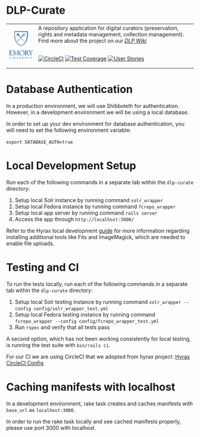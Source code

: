 # DLP-Curate

<table width="100%">
<tr><td>
<img src="app/assets/images/EU_vt_280.png" width="200">
</td><td>
A repository application for digital curators (preservation, rights and metadata management, collection management). Find more about the project on our
<a href="https://wiki.service.emory.edu/display/DLPP"><em>DLP Wiki</em></a>
<br/><br/>

[![CircleCI](https://circleci.com/gh/emory-libraries/dlp-curate.svg?style=svg)](https://circleci.com/gh/emory-libraries/dlp-curate)
[![Test Coverage](https://api.codeclimate.com/v1/badges/93dcdd252e2378e18ecd/test_coverage)](https://codeclimate.com/github/emory-libraries/dlp-curate/test_coverage)
[![User Stories](https://raw.githubusercontent.com/ZenHubIO/support/master/zenhub-badge.png)](https://app.zenhub.com/workspaces/dlp-curate-5bf484ae4b5806bc2bf6875b)

</td></tr>
</table>

# Database Authentication

In a production environment, we will use Shibboleth for authentication. However, in a development environment we will be using a local database.

In order to set up your dev environment for database authentication, you will need to set the following environment variable:

`export DATABASE_AUTH=true`

# Local Development Setup

Run each of the following commands in a separate tab within the `dlp-curate` directory:

1. Setup local Solr instance by running command `solr_wrapper`
2. Setup local Fedora instance by running command `fcrepo_wrapper`
3. Setup local app server by running command `rails server`
4. Access the app through `http://localhost:3000/`

Refer to the Hyrax local development [guide](https://github.com/samvera/hyrax/blob/v3.4.2/documentation/developing-your-hyrax-based-app.md) for more information regarding installing additional tools like Fits and ImageMagick, which are needed to enable file uploads.

# Testing and CI

To run the tests locally, run each of the following commands in a separate tab within the `dlp-curate` directory:

1. Setup local Solr testing instance by running command `solr_wrapper --config config/solr_wrapper_test.yml`
2. Setup local Fedora testing instance by running command `fcrepo_wrapper --config config/fcrepo_wrapper_test.yml`
3. Run `rspec` and verify that all tests pass


A second option, which has not been working consistently for local testing, is running the test suite with `bin/rails ci`.

For our CI we are using CircleCI that we adopted from hyrax project: [Hyrax CircleCI Config](https://github.com/samvera/hyrax/blob/master/.circleci/config.yml)

# Caching manifests with localhost

In a development environment, rake task creates and caches manifests with
`base_url` as `localhost:3000`.

In order to run the rake task locally and see cached manifests properly,
please use port 3000 with localhost.
